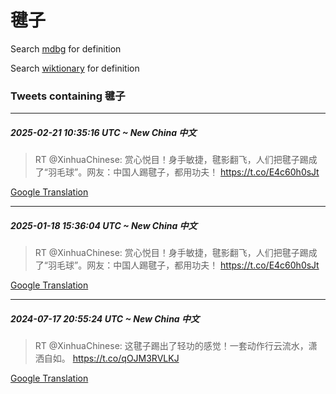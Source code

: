 # 毽子

Search [mdbg](https://www.mdbg.net/chinese/dictionary?page=worddict&wdrst=0&wdqb=毽子) for definition

Search [wiktionary](https://en.wiktionary.org/wiki/毽子) for definition

### Tweets containing 毽子

___
##### 2025-02-21 10:35:16 UTC ~ New China 中文
> RT @XinhuaChinese: 赏心悦目！身手敏捷，毽影翻飞，人们把毽子踢成了“羽毛球”。网友：中国人踢毽子，都用功夫！ https://t.co/E4c60h0sJt

[Google Translation](https://translate.google.com/?hi=en&tab=TT&sl=zh-CN&tl=en&op=translate&text=RT+%40XinhuaChinese%3A+%E8%B5%8F%E5%BF%83%E6%82%A6%E7%9B%AE%EF%BC%81%E8%BA%AB%E6%89%8B%E6%95%8F%E6%8D%B7%EF%BC%8C%E6%AF%BD%E5%BD%B1%E7%BF%BB%E9%A3%9E%EF%BC%8C%E4%BA%BA%E4%BB%AC%E6%8A%8A%E6%AF%BD%E5%AD%90%E8%B8%A2%E6%88%90%E4%BA%86%E2%80%9C%E7%BE%BD%E6%AF%9B%E7%90%83%E2%80%9D%E3%80%82%E7%BD%91%E5%8F%8B%EF%BC%9A%E4%B8%AD%E5%9B%BD%E4%BA%BA%E8%B8%A2%E6%AF%BD%E5%AD%90%EF%BC%8C%E9%83%BD%E7%94%A8%E5%8A%9F%E5%A4%AB%EF%BC%81+https%3A%2F%2Ft.co%2FE4c60h0sJt)
___
##### 2025-01-18 15:36:04 UTC ~ New China 中文
> RT @XinhuaChinese: 赏心悦目！身手敏捷，毽影翻飞，人们把毽子踢成了“羽毛球”。网友：中国人踢毽子，都用功夫！ https://t.co/E4c60h0sJt

[Google Translation](https://translate.google.com/?hi=en&tab=TT&sl=zh-CN&tl=en&op=translate&text=RT+%40XinhuaChinese%3A+%E8%B5%8F%E5%BF%83%E6%82%A6%E7%9B%AE%EF%BC%81%E8%BA%AB%E6%89%8B%E6%95%8F%E6%8D%B7%EF%BC%8C%E6%AF%BD%E5%BD%B1%E7%BF%BB%E9%A3%9E%EF%BC%8C%E4%BA%BA%E4%BB%AC%E6%8A%8A%E6%AF%BD%E5%AD%90%E8%B8%A2%E6%88%90%E4%BA%86%E2%80%9C%E7%BE%BD%E6%AF%9B%E7%90%83%E2%80%9D%E3%80%82%E7%BD%91%E5%8F%8B%EF%BC%9A%E4%B8%AD%E5%9B%BD%E4%BA%BA%E8%B8%A2%E6%AF%BD%E5%AD%90%EF%BC%8C%E9%83%BD%E7%94%A8%E5%8A%9F%E5%A4%AB%EF%BC%81+https%3A%2F%2Ft.co%2FE4c60h0sJt)
___
##### 2024-07-17 20:55:24 UTC ~ New China 中文
> RT @XinhuaChinese: 这毽子踢出了轻功的感觉！一套动作行云流水，潇洒自如。 https://t.co/qOJM3RVLKJ

[Google Translation](https://translate.google.com/?hi=en&tab=TT&sl=zh-CN&tl=en&op=translate&text=RT+%40XinhuaChinese%3A+%E8%BF%99%E6%AF%BD%E5%AD%90%E8%B8%A2%E5%87%BA%E4%BA%86%E8%BD%BB%E5%8A%9F%E7%9A%84%E6%84%9F%E8%A7%89%EF%BC%81%E4%B8%80%E5%A5%97%E5%8A%A8%E4%BD%9C%E8%A1%8C%E4%BA%91%E6%B5%81%E6%B0%B4%EF%BC%8C%E6%BD%87%E6%B4%92%E8%87%AA%E5%A6%82%E3%80%82+https%3A%2F%2Ft.co%2FqOJM3RVLKJ)
